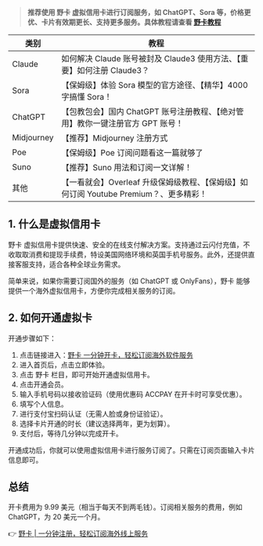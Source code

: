 > **推荐使用 野卡 虚拟信用卡进行订阅服务，如 ChatGPT、Sora 等，价格更优、卡片有效期更长、支持更多服务。具体教程请查看 [野卡教程](https://bit.ly/bewildcard)**

| 类别       | 教程                                                                                      |
|------------|-------------------------------------------------------------------------------------------|
| Claude     | 如何解决 Claude 账号被封及 Claude3 使用方法、【重要】如何注册 Claude3？                  |
| Sora       | 【保姆级】体验 Sora 模型的官方途径、【精华】4000 字搞懂 Sora！                            |
| ChatGPT    | 【包教包会】国内 ChatGPT 账号注册教程、【绝对管用】教你一键注册官方 GPT 账号！            |
| Midjourney | 【推荐】Midjourney 注册方式                                                              |
| Poe        | 【保姆级】Poe 订阅问题看这一篇就够了                                                     |
| Suno       | 【推荐】Suno 用法和订阅一文详解！                                                        |
| 其他       | 【一看就会】Overleaf 升级保姆级教程、【保姆级】如何订阅 Youtube Premium？、更多精彩！    |

## 1. 什么是虚拟信用卡

野卡 虚拟信用卡提供快速、安全的在线支付解决方案。支持通过云闪付充值，不收取取消费和提现手续费，特设美国网络环境和英国手机号服务。此外，还提供直接客服支持，适合各种全球业务需求。

简单来说，如果你需要订阅国外的服务（如 ChatGPT 或 OnlyFans），野卡 能够提供一个海外虚拟信用卡，方便你完成相关服务的订阅。

## 2. 如何开通虚拟卡

开通步骤如下：

1. 点击链接进入：[野卡 一分钟开卡，轻松订阅海外软件服务](https://bit.ly/bewildcard)
2. 进入首页后，点击立即体验。
3. 点击 野卡 栏目，即可开始开通虚拟信用卡。
4. 点击开通会员。
5. 输入手机号码以接收验证码（使用优惠码 ACCPAY 在开卡时可享受优惠）。
6. 填写个人信息。
7. 进行支付宝扫码认证（无需人脸或身份证验证）。
8. 选择卡片开通的时长（建议选择两年，更为划算）。
9. 支付后，等待几分钟以完成开卡。

开通成功后，你就可以使用虚拟信用卡进行服务订阅了。只需在订阅页面输入卡片信息即可。

## 总结

开卡费用为 9.99 美元（相当于每天不到两毛钱）。订阅相关服务的费用，例如 ChatGPT，为 20 美元一个月。

👉 [野卡 | 一分钟注册，轻松订阅海外线上服务](https://bit.ly/bewildcard)